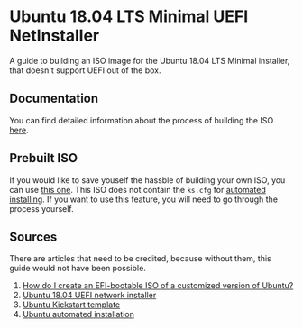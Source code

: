 # Ubuntu 18.04 LTS Minimal UEFI NetInstaller

A guide to building an ISO image for the Ubuntu 18.04 LTS Minimal installer, that doesn't support UEFI out of the box.

## Documentation

You can find detailed information about the process of building the ISO [here](DOC.md).

## Prebuilt ISO

If you would like to save youself the hassble of building your own ISO, you can use [this one](Ubuntu18.04LTSMinimalUEFINetInstallerUnscripted.iso). This ISO does not contain the `ks.cfg` for [automated installing](https://help.ubuntu.com/lts/installation-guide/i386/ch04s06.html). If you want to use this feature, you will need to go through the process yourself.

## Sources

There are articles that need to be credited, because without them, this guide would not have been possible.

1. [How do I create an EFI-bootable ISO of a customized version of Ubuntu?](https://askubuntu.com/questions/457528/how-do-i-create-an-efi-bootable-iso-of-a-customized-version-of-ubuntu)
2. [Ubuntu 18.04 UEFI network installer](https://noobient.com/2019/06/25/ubuntu-18-04-uefi-network-installer/)
3. [Ubuntu Kickstart template](https://github.com/vrillusions/ubuntu-kickstart/blob/master/18.04/ks-1804-minimalvm.cfg)
4. [Ubuntu automated installation](https://help.ubuntu.com/lts/installation-guide/i386/ch04s06.html)
